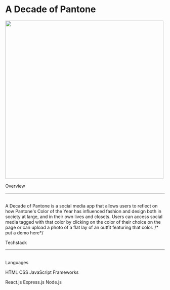 # A Decade of Pantone

<img src="https://raw.githubusercontent.com/smgraywood/Pantone/master/Mockup.png" width="500px">

Overview
<hr>
<br>
A Decade of Pantone is a social media app that allows users to reflect on how Pantone's Color of the Year has influenced fashion and design both in society at large, and in their own lives and closets. Users can access social media tagged with that color by clicking on the color of their choice on the page or can upload a photo of a flat lay of an outfit featuring that color. 
/* put a demo here*/

Techstack
<hr>
<br>
Languages

HTML
CSS
JavaScript
Frameworks

React.js
Express.js
Node.js

